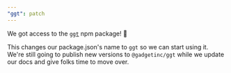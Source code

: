 ```yaml
---
"ggt": patch
---
```


We got access to the [`ggt`](https://www.npmjs.com/package/ggt) npm package! 🎉

This changes our package.json's name to `ggt` so we can start using it. We're still going to publish new versions to `@gadgetinc/ggt` while we update our docs and give folks time to move over.

